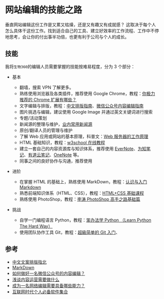 # 网站编辑的技能之路

垂直网站编辑这份工作是又累又枯燥，还是又有趣又有成就感？ 这取决于每个人怎么具体干这份工作。找到适合自己的工具、建立好效率的工作流程、工作中不停地思考，会让你的付出事半功倍，也更有利于公司与个人的成长。

## 技能

我将`生物360`的编辑人员需要掌握的技能按难易程度，分为 3 个部分：
* 基本
    * 翻墙，搜索 VPN 了解更多。
    * 熟练使用浏览器及各类插件，推荐使用 Google Chrome，教程：[你极力推荐的 Chrome 扩展有哪些？](https://www.zhihu.com/question/19594682)
    * 文字编辑与排版，教程：[中文排版指南](./中文排版指南.md)、[微信公众号内容编辑指南](https://www.zhihu.com/question/25019699/answer/59129615)
    * 图片挑选与编辑，建议使用 Google Image 并通过英文关键词进行搜索
    * 专题/活动策划
    * 新闻源的整理与维护，[业内常用新闻源](新闻源.md)
    * 原创/翻译人员的管理与维护
    * 了解 Web 应用或网站的基本原理，科普文：[Web 服务器的工作原理](http://www.importnew.com/15020.html)
    * HTML 基础知识，教程：[w3school 在线教程](http://www.w3school.com.cn/)
    * 建立一套自己的内容资源库与知识体系，推荐使用 [EverNote](https://www.yinxiang.com/)、[为知笔记](http://www.wiz.cn/)、[有道云笔记](http://note.youdao.com/index.html)、[OneNote](http://www.onenote.com/) 等。
    * 同事之间的良好协作与沟通，推荐使用 
   
* 进阶
    * 在掌握 HTML 的基础上，熟练使用 MarkDown，教程：[认识与入门 Markdown](http://sspai.com/25137)
    * 熟悉前端知识体系（HTML、CSS），教程：[HTML+CSS 基础课程](http://www.imooc.com/learn/9)
    * 熟练使用 PhotoShop，教程：[李涛 PhotoShop 高手之路基础篇](http://study.163.com/course/introduction.htm?courseId=203001)
    
* 挑战
    * 自学一门编程语言 Python，教程：[笨办法学 Python （Learn Python The Hard Way）](http://old.sebug.net/paper/books/LearnPythonTheHardWay/)
    * 使用团队协作工具 Git，教程：[超級简单的 Git 入门](http://backlogtool.com/git-guide/cn/intro/intro1_1.html)、

## 参考
* [中文文案排版指北](https://github.com/mzlogin/chinese-copywriting-guidelines/blob/Simplified/README.md)
* [MarkDown](https://github.com/younghz/Markdown/blob/master/README.md)
* [如何做好一名微信公众号的内容编辑？](https://www.zhihu.com/question/25019699/answer/59129615)
* [浅谈内容运营需要做什么](http://www.jianshu.com/p/719cd273d502)
* [成为一名网络编辑需要具备哪些能力？](http://www.jianshu.com/p/a2b5dc983b2b)
* [互联网时代个人必备软件集合](http://www.jianshu.com/p/1340c87b2340)

